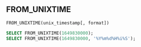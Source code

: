 
## FROM_UNIXTIME
    FROM_UNIXTIME(unix_timestamp[, format])
```sql    
SELECT FROM_UNIXTIME(1649830000);
SELECT FROM_UNIXTIME(1649830000, '%Y%m%d%H%i%S');
```
